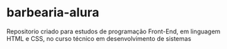 # barbearia-alura
Repositorio criado para estudos de programação Front-End, em linguagem HTML e CSS, no curso técnico em desenvolvimento de sistemas
